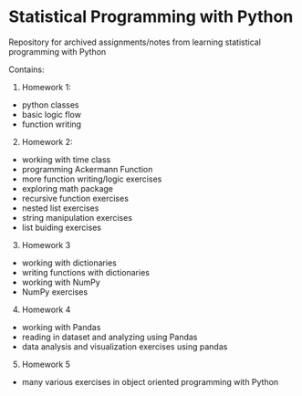 # Statistical Programming with Python

Repository for archived assignments/notes from learning statistical programming with Python

Contains:
1. Homework 1:
- python classes
- basic logic flow
- function writing

2. Homework 2:
- working with time class
- programming Ackermann Function
- more function writing/logic exercises
- exploring math package
- recursive function exercises
- nested list exercises
- string manipulation exercises
- list buiding exercises

3. Homework 3
- working with dictionaries
- writing functions with dictionaries
- working with NumPy
- NumPy exercises

4. Homework 4
- working with Pandas
- reading in dataset and analyzing using Pandas
- data analysis and visualization exercises using pandas

5. Homework 5
- many various exercises in object oriented programming with Python


